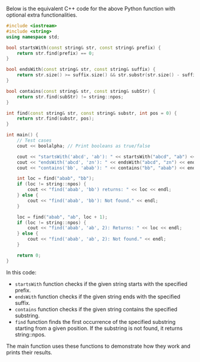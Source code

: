 Below is the equivalent C++ code for the above Python function with optional extra functionalities.

```cpp
#include <iostream>
#include <string>
using namespace std;

bool startsWith(const string& str, const string& prefix) {
    return str.find(prefix) == 0;
}

bool endsWith(const string& str, const string& suffix) {
    return str.size() >= suffix.size() && str.substr(str.size() - suffix.size()) == suffix;
}

bool contains(const string& str, const string& subStr) {
    return str.find(subStr) != string::npos;
}

int find(const string& str, const string& substr, int pos = 0) {
    return str.find(substr, pos);
}

int main() {
    // Test cases
    cout << boolalpha; // Print booleans as true/false

    cout << "startsWith('abcd', 'ab'): " << startsWith("abcd", "ab") << endl;
    cout << "endsWith('abcd', 'zn'): " << endsWith("abcd", "zn") << endl;
    cout << "contains('bb', 'abab'): " << contains("bb", "abab") << endl;

    int loc = find("abab", "bb");
    if (loc != string::npos) {
        cout << "find('abab', 'bb') returns: " << loc << endl;
    } else {
        cout << "find('abab', 'bb'): Not found." << endl;
    }

    loc = find("abab", "ab", loc + 1);
    if (loc != string::npos) {
        cout << "find('abab', 'ab', 2): Returns: " << loc << endl;
    } else {
        cout << "find('abab', 'ab', 2): Not found." << endl;
    }

    return 0;
}
```
In this code:
- `startsWith` function checks if the given string starts with the specified prefix.
- `endsWith` function checks if the given string ends with the specified suffix.
- `contains` function checks if the given string contains the specified substring. 
- `find` function finds the first occurrence of the specified substring starting from a given position. If the substring is not found, it returns string::npos.

The main function uses these functions to demonstrate how they work and prints their results.
